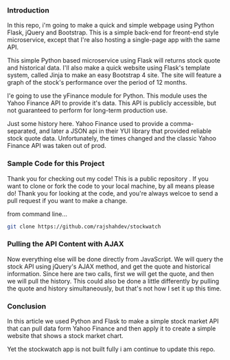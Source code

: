 ### Introduction

In this repo, i'm going to make a quick and simple webpage using Python Flask, jQuery and Bootstrap.  This is a simple back-end for freont-end style microservice, except that I're also hosting a single-page app with the same API.  

This simple Python based microservice using Flask will returns stock quote and historical data. I'll also make a quick website using Flask's template system, called Jinja to make an easy Bootstrap 4 site.  The site will feature a graph of the stock's performance over the period of 12 months. 

I'e going to use the yFinance module for Python.  This module uses the Yahoo Finance API to provide it's data. This API is publicly accessible, but not guaranteed to perform for long-term production use. 

Just some history here.  Yahoo Finance used to provide a comma-separated, and later a JSON api in their YUI library that provided reliable stock quote data.  Unfortunately, the times changed and the classic Yahoo Finance API was taken out of prod.



### Sample Code for this Project

Thank you for checking out my code!  This is a public repository .  If you want to clone or fork the code to your local machine, by all means please do!  Thank you for looking at the code, and you're always welcoe to send a pull request if you want to make a change.

from command line...
```bash
git clone https://github.com/rajshahdev/stockwatch
```


### Pulling the API Content with AJAX

Now everything else will be done directly from JavaScript. We will query the stock API using jQuery's AJAX method, and get the quote and historical information. Since here are two calls, first we will get the quote, and then we will pull the history. This could also be done a little differently by pulling the quote and history simultaneously, but that's not how I set it up this time.


### Conclusion

In this article we used Python and Flask to make a simple stock market API that can pull data form Yahoo Finance and then apply it to create a simple website that shows a stock market chart.

Yet the stockwatch app is not built fully i am continue to update this repo.

